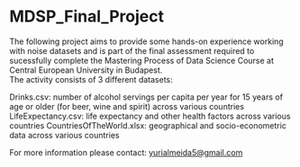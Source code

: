 # MDSP_Final_Project

The following project aims to provide some hands-on experience working with noise datasets and is part of the final assessment required to sucessfully complete the Mastering Process of Data Science Course at Central European University in Budapest.  
The activity consists of 3 different datasets:

Drinks.csv: number of alcohol servings per capita per year for 15 years of age or older (for beer, wine and spirit) across various countries 
LifeExpectancy.csv: life expectancy and other health factors across various countries 
CountriesOfTheWorld.xlsx: geographical and socio-econometric data across various countries 

For more information please contact: yurialmeida5@gmail.com

